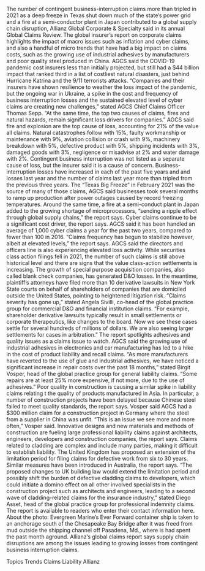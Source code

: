 The number of contingent business-interruption claims more than tripled in 2021 as a deep freeze in Texas shut down much of the state’s power grid and a fire at a semi-conductor plant in Japan contributed to a global supply chain disruption, Allianz Global Corporate & Specialty said in its annual Global Claims Review.
The global insurer’s report on corporate claims highlights the impact of macro issues such as inflation and cyber claims, and also a handful of micro trends that have had a big impact on claims costs, such as the growing use of industrial adhesives by manufacturers and poor quality steel produced in China.
AGCS said the COVID-19 pandemic cost insurers less than initially projected, but still had a $44 billion impact that ranked third in a list of costliest natural disasters, just behind Hurricane Katrina and the 9/11 terrorists attacks.
“Companies and their insurers have shown resilience to weather the loss impact of the pandemic, but the ongoing war in Ukraine, a spike in the cost and frequency of business interruption losses and the sustained elevated level of cyber claims are creating new challenges,” stated AGCS Chief Claims Officer Thomas Sepp. “At the same time, the top two causes of claims, fires and natural hazards, remain significant loss drivers for companies.”
AGCS said fire and explosion are the top cause of loss, accounting for 21% of the value all claims. Natural catastrophes follow with 15%, faulty workmanship or maintenance with 9%, aviation collision or crash with 9%, machinery breakdown with 5%, defective product with 5%, shipping incidents with 3%, damaged goods with 3%, negligence or misadvise at 2% and water damage with 2%.
Contingent business interruption was not listed as a separate cause of loss, but the insurer said it is a cause of concern. Business-interruption losses have increased in each of the past five years and and losses last year and the number of claims last year more than tripled from the previous three years.
The “Texas Big Freeze” in February 2021 was the source of many of those claims, AGCS said businesses took several months to ramp up production after power outages caused by record freezing temperatures. Around the same time, a fire at a semi-conduct plant in Japan added to the growing shortage of microprocessors, “sending a ripple effect through global supply chains,” the report says.
Cyber claims continue to be a significant cost driver, the report says. AGCS said it has been handled an average of 1,000 cyber claims a year for the past two years, compared to fewer than 100 in 2016.
“Claims frequency has begun to stabilize however, albeit at elevated levels,” the report says.
AGCS said the directors and officers line is also experiencing elevated loss activity. While securities class action filings fell in 2021, the number of such claims is still above historical level and there are signs that the value class-action settlements is increasing. The growth of special purpose acquisition companies, also called blank check companies, has generated D&O losses. In the meantime, plaintiff’s attorneys have filed more than 10 derivative lawsuits in New York State courts on behalf of shareholders of companies that are domiciled outside the United States, pointing to heightened litigation risk.
“Claims severity has gone up,” stated Angela Sivilli, co-head of the global practice group for commercial D&O and financial institution claims. “For example, shareholder derivative lawsuits typically result in small settlements or corporate therapeutics, like changes to the board. Now we see these cases settle for several hundreds of millions of dollars. We are also seeing larger settlements for cases in arbitration.”
The report spotlights adhesives and quality issues as a claims issue to watch. AGCS said the growing use of industrial adhesives in electronics and car manufacturing has led to a hike in the cost of product liability and recall claims.
“As more manufacturers have reverted to the use of glue and industrial adhesives, we have noticed a significant increase in repair costs over the past 18 months,” stated Birgit Vosper, head of the global practice group for general liability claims. “Some repairs are at least 25% more expensive, if not more, due to the use of adhesives.”
Poor quality in construction is causing a similar spike in liability claims relating t the quality of products manufactured in Asia. In particular, a number of construction projects have been delayed because Chinese steel failed to meet quality standards, the report says. Vosper said AGCS had a $300 million claim for a construction project in Germany where the steel from a supplier in China was unfit.
“This is an issue we see more and more often,” Vosper said.
Innovative designs and new materials and methods of construction are fueling large professional liability claims against architects, engineers, developers and construction companies, the report says.
Claims related to cladding are complex and include many parties, making it difficult to establish liability. The United Kingdom has proposed an extension of the limitation period for filing claims for defective work from six to 30 years. Similar measures have been introduced in Australia, the report says.
“The proposed changes to UK building law would extend the limitation period and possibly shift the burden of defective cladding claims to developers, which could initiate a domino effect on all other involved specialists in the construction project such as architects and engineers, leading to a second wave of cladding-related claims for the insurance industry,” stated Diego Asset, head of the global practice group for professional indemnity claims.
The report is available to readers who enter their contact information here.
About the photo: Evergreen Marine’s Ever Forward container ship is taken to an anchorage south of the Chesapeake Bay Bridge after it was freed from mud outside the shipping channel off Pasadena, Md., where is had spent the past month aground. Allianz’s global claims report says supply chain disruptions are among the issues leading to growing losses from contingent business interruption claims.

Topics
Trends
Claims
Liability
Allianz
